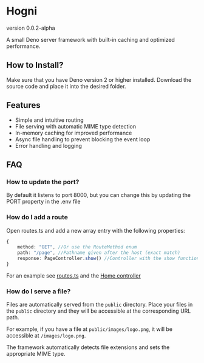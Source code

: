 # Hogni
version 0.0.2-alpha

A small Deno server framework with built-in caching and optimized performance.

## How to Install?

Make sure that you have Deno version 2 or higher installed. Download the source code and place it into the desired folder.

## Features

- Simple and intuitive routing
- File serving with automatic MIME type detection
- In-memory caching for improved performance
- Async file handling to prevent blocking the event loop
- Error handling and logging

## FAQ
### How to update the port?
By default it listens to port 8000, but you can change this by updating the PORT property in the .env file

### How do I add a route
Open routes.ts and add a new array entry with the following properties:
````ts
{
    method: "GET", //Or use the RouteMethod enum
    path: "/page", //Pathname given after the host (exact match)
    response: PageController.show() //Controller with the show function
}
````

For an example see [routes.ts](routes.ts) and the [Home controller](src/controllers/HomeController.ts)

### How do I serve a file?
Files are automatically served from the `public` directory. Place your files in the `public` directory and they will be accessible at the corresponding URL path.

For example, if you have a file at `public/images/logo.png`, it will be accessible at `/images/logo.png`.

The framework automatically detects file extensions and sets the appropriate MIME type.
